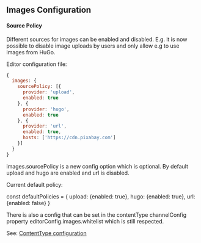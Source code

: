 ## Images Configuration

#### Source Policy

Different sources for images can be enabled and disabled. E.g. it is now possible to disable image uploads by users and only allow e.g to use images from HuGo.

Editor configuration file:
```js
{
  images: {
    sourcePolicy: [{
      provider: 'upload',
      enabled: true
    }, {
      provider: 'hugo',
      enabled: true
    }, {
      provider: 'url',
      enabled: true,
      hosts: ['https://cdn.pixabay.com']
    }]
  }
}
```

images.sourcePolicy is a new config option which is optional. By default upload and hugo are enabled and url is disabled.

Current default policy:

const defaultPolicies = {
  upload: {enabled: true},
  hugo: {enabled: true},
  url: {enabled: false}
}

There is also a config that can be set in the contentType channelConfig property editorConfig.images.whitelist which is still respected.

See: [ContentType configuration](../server-configuration/content-type-config)
